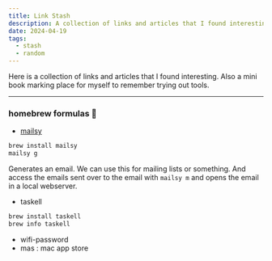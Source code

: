 ```yaml
---
title: Link Stash
description: A collection of links and articles that I found interesting. Also a mini book marking place for myself to remember trying out tools.
date: 2024-04-19
tags:
  - stash 
  - random
---
```


Here is a collection of links and articles that I found interesting. Also a mini book marking place for myself to remember trying out tools.


--- 

### homebrew formulas 🍺

- [mailsy](https://formulae.brew.sh/formula/mailsy)

```sh
brew install mailsy
mailsy g
```

Generates an email. We can use this for mailing lists or something. And access the emails sent over to the email with `mailsy m` and opens the email in a local webserver.

- taskell

```sh 
brew install taskell 
brew info taskell
```

- wifi-password 
- mas : mac app store 

